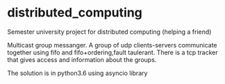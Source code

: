 # distributed_computing
Semester university project for distributed computing (helping a friend)

Multicast group messanger.
A group of udp clients-servers communicate together using fifo and fifo+ordering,fault taulerant.
There is a tcp tracker that gives access and information about the groups.

The solution is in python3.6 using asyncio library
